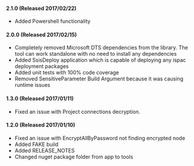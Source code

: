 #### 2.1.0 (Released 2017/02/22)
* Added Powershell functionality

#### 2.0.0 (Released 2017/02/15)
* Completely removed Microsoft DTS dependencies from the library. The tool can work standalone with no need to install any dependencies
* Added SsisDeploy application which is capable of deploying any ispac deployment packages
* Added unit tests with 100% code coverage
* Removed SensitiveParameter Build Argument because it was causing runtime issues

#### 1.3.0 (Released 2017/01/11)
* Fixed an issue with Project connections decryption. 

#### 1.2.0 (Released 2017/01/10)
* Fixed an issue with EncryptAllByPassword not finding encrypted node
* Added FAKE build
* Added RELEASE_NOTES
* Changed nuget package folder from app to tools